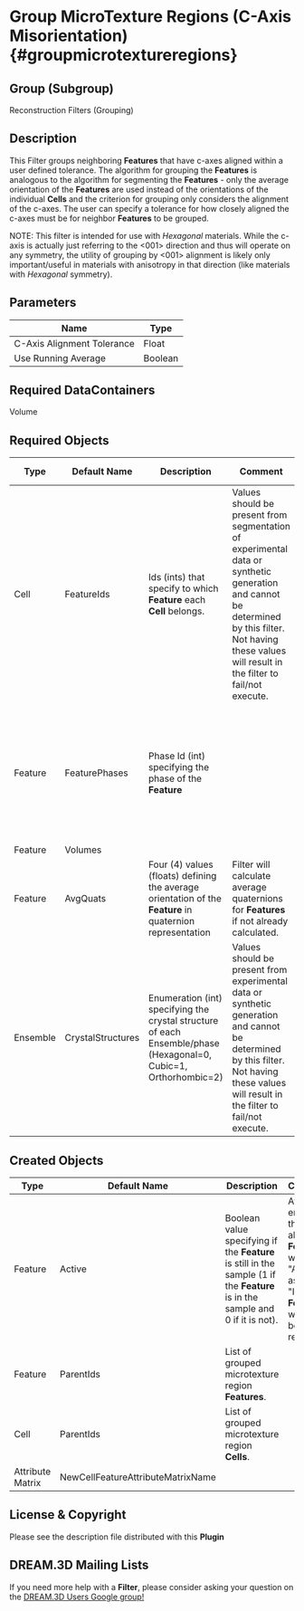 Group MicroTexture Regions (C-Axis Misorientation) {#groupmicrotextureregions}
======

## Group (Subgroup) ##

Reconstruction Filters (Grouping)

## Description ##

This Filter groups neighboring **Features** that have c-axes aligned within a user defined tolerance.  The algorithm for grouping the **Features** is analogous to the algorithm for segmenting the **Features** - only the average orientation of the **Features** are used instead of the orientations of the individual **Cells** and the criterion for grouping only considers the alignment of the c-axes.  The user can specify a tolerance for how closely aligned the c-axes must be for neighbor **Features** to be grouped.


NOTE: This filter is intended for use with *Hexagonal* materials.  While the c-axis is actually just referring to the <001> direction and thus will operate on any symmetry, the utility of grouping by <001> alignment is likely only important/useful in materials with anisotropy in that direction (like materials with *Hexagonal* symmetry).


## Parameters ##

| Name | Type |
|------|------|
| C-Axis Alignment Tolerance | Float |
| Use Running Average | Boolean |

## Required DataContainers ##

Volume

## Required Objects ##

| Type | Default Name | Description | Comment | Filters Known to Create Data |
|------|--------------|-------------|---------|-----|
| Cell | FeatureIds | Ids (ints) that specify to which **Feature** each **Cell** belongs. | Values should be present from segmentation of experimental data or synthetic generation and cannot be determined by this filter. Not having these values will result in the filter to fail/not execute. | Segment Features (Misorientation, C-Axis Misorientation, Scalar) (Reconstruction), Read Dx File (IO), Read Ph File (IO), Pack Primary Phases (SyntheticBuilding), Insert Precipitate Phases (SyntheticBuilding), Establish Matrix Phase (SyntheticBuilding) |
| Feature | FeaturePhases | Phase Id (int) specifying the phase of the **Feature**| | Find Feature Phases (Generic), Read Feature Info File (IO), Pack Primary Phases (SyntheticBuilding), Insert Precipitate Phases (SyntheticBuilding), Establish Matrix Phase (SyntheticBuilding) |
| Feature | Volumes | | | |
| Feature | AvgQuats | Four (4) values (floats) defining the average orientation of the **Feature** in quaternion representation | Filter will calculate average quaternions for **Features** if not already calculated. | Find Feature Average Orientations (Statistics) |
| Ensemble | CrystalStructures | Enumeration (int) specifying the crystal structure of each Ensemble/phase (Hexagonal=0, Cubic=1, Orthorhombic=2) | Values should be present from experimental data or synthetic generation and cannot be determined by this filter. Not having these values will result in the filter to fail/not execute. | Read H5Ebsd File (IO), Read Ensemble Info File (IO), Initialize Synthetic Volume (SyntheticBuilding) |

## Created Objects ##

| Type | Default Name | Description | Comment |
|------|--------------|-------------|---------|
| Feature | Active | Boolean value specifying if the **Feature** is still in the sample (1 if the **Feature** is in the sample and 0 if it is not). | At the end of the filter, all **Features** will be "Active" as the "Inactive" **Features** will have been removed.  |
| Feature | ParentIds | List of grouped microtexture region **Features**. |  |
| Cell | ParentIds | List of grouped microtexture region **Cells**.  |  |
| Attribute Matrix | NewCellFeatureAttributeMatrixName | | |


## License & Copyright ##

Please see the description file distributed with this **Plugin**

## DREAM.3D Mailing Lists ##

If you need more help with a **Filter**, please consider asking your question on the [DREAM.3D Users Google group!](https://groups.google.com/forum/?hl=en#!forum/dream3d-users)



